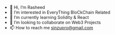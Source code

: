 - 👋 Hi, I’m Rasheed
- 👀 I’m interested in EveryThing BloCkChain Related
- 🌱 I’m currently learning Solidity & React
- 💞️ I’m looking to collaborate on Web3 Projects 
- 📫 How to reach me sinzupro@gmail.com

<!---
Sinzupro/Sinzupro is a ✨ special ✨ repository because its `README.md` (this file) appears on your GitHub profile.
You can click the Preview link to take a look at your changes.
--->
